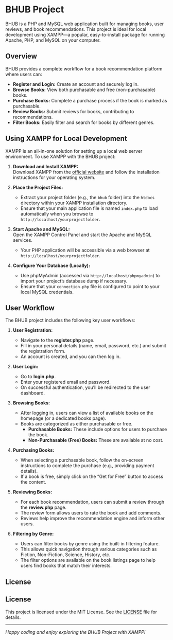 # BHUB Project

BHUB is a PHP and MySQL web application built for managing books, user reviews, and book recommendations. This project is ideal for local development using XAMPP—a popular, easy-to-install package for running Apache, PHP, and MySQL on your computer.

## Overview

BHUB provides a complete workflow for a book recommendation platform where users can:
- **Register and Login:** Create an account and securely log in.
- **Browse Books:** View both purchasable and free (non-purchasable) books.
- **Purchase Books:** Complete a purchase process if the book is marked as purchasable.
- **Review Books:** Submit reviews for books, contributing to recommendations.
- **Filter Books:** Easily filter and search for books by different genres.

## Using XAMPP for Local Development

XAMPP is an all-in-one solution for setting up a local web server environment. To use XAMPP with the BHUB project:

1. **Download and Install XAMPP:**  
   Download XAMPP from the [official website](https://www.apachefriends.org/) and follow the installation instructions for your operating system.

2. **Place the Project Files:**  
   - Extract your project folder (e.g., the `bhub` folder) into the `htdocs` directory within your XAMPP installation directory.
   - Ensure that your main application file is named `index.php` to load automatically when you browse to `http://localhost/yourprojectfolder`.

3. **Start Apache and MySQL:**  
   Open the XAMPP Control Panel and start the Apache and MySQL services.  
   - Your PHP application will be accessible via a web browser at `http://localhost/yourprojectfolder`.

4. **Configure Your Database (Locally):**  
   - Use phpMyAdmin (accessed via `http://localhost/phpmyadmin`) to import your project’s database dump if necessary.
   - Ensure that your `connection.php` file is configured to point to your local MySQL credentials.

## User Workflow

The BHUB project includes the following key user workflows:

1. **User Registration:**  
   - Navigate to the **register.php** page.
   - Fill in your personal details (name, email, password, etc.) and submit the registration form.
   - An account is created, and you can then log in.

2. **User Login:**  
   - Go to **login.php**.
   - Enter your registered email and password.
   - On successful authentication, you’ll be redirected to the user dashboard.

3. **Browsing Books:**  
   - After logging in, users can view a list of available books on the homepage (or a dedicated books page).
   - Books are categorized as either purchasable or free.  
     - **Purchasable Books:** These include options for users to purchase the book.
     - **Non-Purchasable (Free) Books:** These are available at no cost.

4. **Purchasing Books:**  
   - When selecting a purchasable book, follow the on-screen instructions to complete the purchase (e.g., providing payment details).
   - If a book is free, simply click on the “Get for Free” button to access the content.

5. **Reviewing Books:**  
   - For each book recommendation, users can submit a review through the **review.php** page.
   - The review form allows users to rate the book and add comments.
   - Reviews help improve the recommendation engine and inform other users.

6. **Filtering by Genre:**  
   - Users can filter books by genre using the built-in filtering feature.
   - This allows quick navigation through various categories such as Fiction, Non-Fiction, Science, History, etc.
   - The filter options are available on the book listings page to help users find books that match their interests.

## License

## License

This project is licensed under the MIT License. See the [LICENSE](LICENSE) file for details.

---

*Happy coding and enjoy exploring the BHUB Project with XAMPP!*


